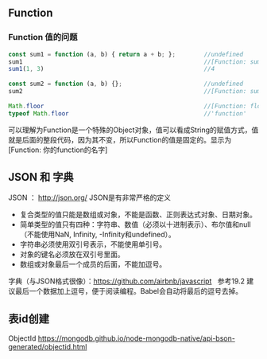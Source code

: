 ## Function
### Function 值的问题
```javascript
const sum1 = function (a, b) { return a + b; };        //undefined   
sum1                                                   //[Function: sum]  
sum1(1, 3)                                             //4  
  
const sum2 = function (a, b) {};                       //undefined  
sum2                                                   //[Function: sum2]  
  
Math.floor                                             //[Function: floor]  
typeof Math.floor                                      //'function'  
```
可以理解为Function是一个特殊的Object对象，值可以看成String的赋值方式，值就是后面的整段代码，因为其不变，所以Function的值是固定的。显示为[Function: 你的function的名字] 


## JSON 和 字典
JSON ： http://json.org/
JSON是有非常严格的定义
- 复合类型的值只能是数组或对象，不能是函数、正则表达式对象、日期对象。
- 简单类型的值只有四种：字符串、数值（必须以十进制表示）、布尔值和null（不能使用NaN, Infinity, -Infinity和undefined）。
- 字符串必须使用双引号表示，不能使用单引号。
- 对象的键名必须放在双引号里面。
- 数组或对象最后一个成员的后面，不能加逗号。
  
  
字典（与JSON格式很像）：https://github.com/airbnb/javascript   参考19.2
建议最后一个数据加上逗号，便于阅读编程。Babel会自动将最后的逗号去掉。

## 表id创建
ObjectId https://mongodb.github.io/node-mongodb-native/api-bson-generated/objectid.html
